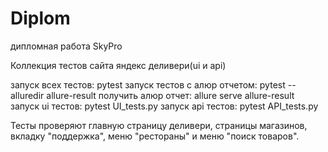 # Diplom
дипломная работа SkyPro

Коллекция тестов сайта яндекс деливери(ui и api) 

запуск всех тестов:    pytest
запуск тестов с алюр отчетом:    pytest --alluredir allure-result
получить алюр отчет:    allure serve allure-result
запуск ui тестов:    pytest UI_tests.py
запуск api тестов:    pytest API_tests.py

Тесты проверяют главную страницу деливери,
страницы магазинов, вкладку "поддержка",
меню "рестораны" и меню "поиск товаров".